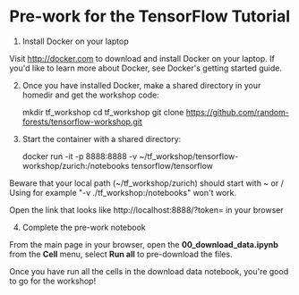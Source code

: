 # Pre-work for the TensorFlow Tutorial

1. Install Docker on your laptop

Visit http://docker.com to download and install Docker on your laptop. If you'd like to learn more about Docker, see Docker's getting started guide.

2. Once you have installed Docker, make a shared directory in your homedir and get the workshop code:

    mkdir tf_workshop
    cd tf_workshop
    git clone https://github.com/random-forests/tensorflow-workshop.git

3. Start the container with a shared directory:

    docker run -it -p 8888:8888 -v ~/tf_workshop/tensorflow-workshop/zurich:/notebooks tensorflow/tensorflow 

Beware that your local path (~/tf_workshop/zurich) should start with ~ or /
Using for example "-v ./tf_workshop:/notebooks" won't work.
 
Open the link that looks like http://localhost:8888/?token=<TOKEN> in your browser

4. Complete the pre-work notebook

From the main page in your browser, open the **00_download_data.ipynb** from the **Cell** menu, select **Run all** to pre-download the files.

Once you have run all the cells in the download data notebook, you're good to go for the workshop!
